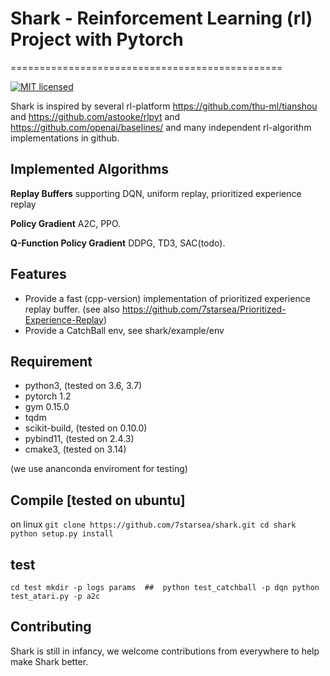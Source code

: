 # Shark - Reinforcement Learning (rl) Project with Pytorch
===============================================

[![MIT licensed](https://img.shields.io/badge/license-MIT-blue.svg)](./LICENSE)

Shark is inspired by several rl-platform https://github.com/thu-ml/tianshou and https://github.com/astooke/rlpyt and https://github.com/openai/baselines/ and many independent rl-algorithm implementations in github.

## Implemented Algorithms
**Replay Buffers** supporting DQN, uniform replay, prioritized experience replay

**Policy Gradient** A2C, PPO.

**Q-Function Policy Gradient** DDPG, TD3, SAC(todo).

## Features
* Provide a fast (cpp-version) implementation of prioritized experience replay buffer. (see also https://github.com/7starsea/Prioritized-Experience-Replay)
* Provide a CatchBall env, see shark/example/env


## Requirement
* python3, (tested on 3.6, 3.7)
* pytorch 1.2
* gym 0.15.0
* tqdm
* scikit-build, (tested on 0.10.0)
* pybind11, (tested on 2.4.3)
* cmake3, (tested on 3.14)

(we use ananconda enviroment for testing)

## Compile [tested on ubuntu]
on linux
`
git clone https://github.com/7starsea/shark.git
cd shark
python setup.py install
`

## test
`
cd test
mkdir -p logs params  ## 
python test_catchball -p dqn
python test_atari.py -p a2c
`

## Contributing
Shark is still in infancy, we welcome contributions from everywhere to help make Shark better.
 
